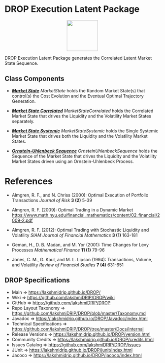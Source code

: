 # DROP Execution Latent Package

<p align="center"><img src="https://github.com/lakshmiDRIP/DROP/blob/master/DRIP_Logo.gif?raw=true" width="100"></p>

DROP Execution Latent Package generates the Correlated Latent Market State Sequence.


## Class Components

 * [***Market State***](https://github.com/lakshmiDRIP/DROP/tree/master/src/main/java/org/drip/execution/latent/MarketState.java)
 <i>MarketState</i> holds the Random Market State(s) that control(s) the Cost Evolution and the Eventual
 Optimal Trajectory Generation.

 * [***Market State Correlated***](https://github.com/lakshmiDRIP/DROP/tree/master/src/main/java/org/drip/execution/latent/MarketStateCorrelated.java)
 <i>MarketStateCorrelated</i> holds the Correlated Market State that drives the Liquidity and the Volatility
 Market States separately.

 * [***Market State Systemic***](https://github.com/lakshmiDRIP/DROP/tree/master/src/main/java/org/drip/execution/latent/MarketStateSystemic.java)
 <i>MarketStateSystemic</i> holds the Single Systemic Market State that drives both the Liquidity and the
 Volatility Market States.

 * [***Ornstein-Uhlenbeck Sequence***](https://github.com/lakshmiDRIP/DROP/tree/master/src/main/java/org/drip/execution/latent/OrnsteinUhlenbeckSequence.java)
 <i>OrnsteinUhlenbeckSequence</i> holds the Sequence of the Market State that drives the Liquidity and the
 Volatility Market States driven using an Ornstein-Uhlenbeck Process.


# References

 * Almgren, R. F., and N. Chriss (2000): Optimal Execution of Portfolio Transactions <i>Journal of Risk</i>
 	<b>3 (2)</b> 5-39

 * Almgren, R. F. (2009): Optimal Trading in a Dynamic Market
 	https://www.math.nyu.edu/financial_mathematics/content/02_financial/2009-2.pdf

 * Almgren, R. F. (2012): Optimal Trading with Stochastic Liquidity and Volatility <i>SIAM Journal of
 	Financial Mathematics</i> <b>3 (1)</b> 163-181

 * Geman, H., D. B. Madan, and M. Yor (2001): Time Changes for Levy Processes <i>Mathematical Finance</i>
 	<b>11 (1)</b> 79-96

 * Jones, C. M., G. Kaul, and M. L. Lipson (1994): Transactions, Volume, and Volatility <i>Review of
 	Financial Studies</i> <b>7 (4)</b> 631-651


## DROP Specifications

 * Main                     => https://lakshmidrip.github.io/DROP/
 * Wiki                     => https://github.com/lakshmiDRIP/DROP/wiki
 * GitHub                   => https://github.com/lakshmiDRIP/DROP
 * Repo Layout Taxonomy     => https://github.com/lakshmiDRIP/DROP/blob/master/Taxonomy.md
 * Javadoc                  => https://lakshmidrip.github.io/DROP/Javadoc/index.html
 * Technical Specifications => https://github.com/lakshmiDRIP/DROP/tree/master/Docs/Internal
 * Release Versions         => https://lakshmidrip.github.io/DROP/version.html
 * Community Credits        => https://lakshmidrip.github.io/DROP/credits.html
 * Issues Catalog           => https://github.com/lakshmiDRIP/DROP/issues
 * JUnit                    => https://lakshmidrip.github.io/DROP/junit/index.html
 * Jacoco                   => https://lakshmidrip.github.io/DROP/jacoco/index.html
